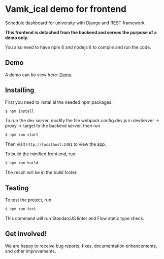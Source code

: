 # Vamk_ical demo for frontend
Schedule dashboard for university with Django and REST framework.

**This frontend is detached from the backend and serves the purpose of a demo only.**

You also need to have npm 6 and nodejs 8 to compile and run the code.

## Demo

A demo can be view here: [Demo](https://copycat1024.github.io/ical-demo/)

## Installing

First you need to instal al the needed npm packages.
```sh
$ npm install
```

To run the dev server, modify the file webpack.config.dev.js in devServer -> proxy -> target to the backend server, then run
```sh
$ npm run start
```

Then visit `http://localhost:2401` to view the app.

To build the minified front end, run
```sh
$ npm run build
```

The result will be in the build folder.

## Testing

To test the project, run
```sh
$ npm run test
```

This command will run StandardJS linter and Flow static type check.

## Get involved!

We are happy to receive bug reports, fixes, documentation enhancements,
and other improvements.
